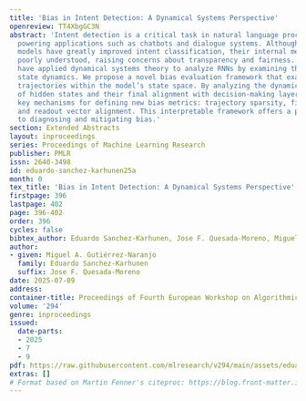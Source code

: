 ```yaml
---
title: 'Bias in Intent Detection: A Dynamical Systems Perspective'
openreview: TT4XbgGC3N
abstract: 'Intent detection is a critical task in natural language processing (NLP),
  powering applications such as chatbots and dialogue systems. Although deep learning
  models have greatly improved intent classification, their internal mechanisms remain
  poorly understood, raising concerns about transparency and fairness. Recent studies
  have applied dynamical systems theory to analyze RNNs by examining their internal
  state dynamics. We propose a novel bias evaluation framework that examines sentence
  trajectories within the model’s state space. By analyzing the dynamic evolution
  of hidden states and their final alignment with decision-making layers, we identify
  key mechanisms for defining new bias metrics: trajectory sparsity, final state clustering,
  and readout vector alignment. This interpretable framework offers a principled approach
  to diagnosing and mitigating bias.'
section: Extended Abstracts
layout: inproceedings
series: Proceedings of Machine Learning Research
publisher: PMLR
issn: 2640-3498
id: eduardo-sanchez-karhunen25a
month: 0
tex_title: 'Bias in Intent Detection: A Dynamical Systems Perspective'
firstpage: 396
lastpage: 402
page: 396-402
order: 396
cycles: false
bibtex_author: Eduardo Sanchez-Karhunen, Jose F. Quesada-Moreno, Miguel A. Guti\'errez-Naranjo
author:
- given: Miguel A. Gutiérrez-Naranjo
  family: Eduardo Sanchez-Karhunen
  suffix: Jose F. Quesada-Moreno
date: 2025-07-09
address:
container-title: Proceedings of Fourth European Workshop on Algorithmic Fairness
volume: '294'
genre: inproceedings
issued:
  date-parts:
  - 2025
  - 7
  - 9
pdf: https://raw.githubusercontent.com/mlresearch/v294/main/assets/eduardo-sanchez-karhunen25a/eduardo-sanchez-karhunen25a.pdf
extras: []
# Format based on Martin Fenner's citeproc: https://blog.front-matter.io/posts/citeproc-yaml-for-bibliographies/
---
```

